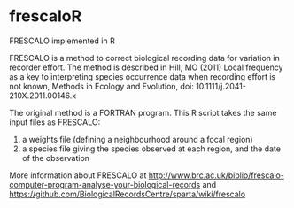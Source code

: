 # frescaloR
FRESCALO implemented in R

FRESCALO is a method to correct biological recording data for variation in recorder effort. The method is described in Hill, MO (2011) Local frequency as a key to interpreting species occurrence data when recording effort is not known, Methods in Ecology and Evolution, doi: 10.1111/j.2041-210X.2011.00146.x

The original method is a FORTRAN program. 
This R script takes the same input files as FRESCALO:   

1. a weights file (defining a neighbourhood around a focal region)
2. a species file giving the species observed at each region, and the date of the observation

More information about FRESCALO at http://www.brc.ac.uk/biblio/frescalo-computer-program-analyse-your-biological-records  and https://github.com/BiologicalRecordsCentre/sparta/wiki/frescalo
